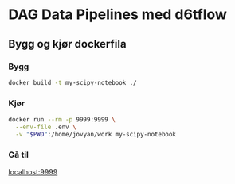 # DAG Data Pipelines med d6tflow

## Bygg og kjør dockerfila

### Bygg

```bash
docker build -t my-scipy-notebook ./

```

### Kjør

```bash
docker run --rm -p 9999:9999 \
  --env-file .env \
  -v "$PWD":/home/jovyan/work my-scipy-notebook
```

### Gå til

[localhost:9999](localhost:9999)

